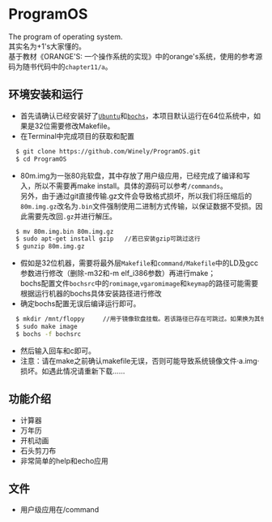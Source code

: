 # ProgramOS
The program of operating system.  
其实名为+1's大家懂的。  
基于教材《ORANGE'S: 一个操作系统的实现》中的orange's系统，使用的参考源码为随书代码中的`chapter11/a`。

## 环境安装和运行
+ 首先请确认已经安装好了[`Ubuntu`](http://www.ubuntu.com/download/desktop)和[`bochs`](http://sourceforge.net/projects/bochs/)，本项目默认运行在64位系统中，如果是32位需要修改Makefile。  
+ 在Terminal中完成项目的获取和配置  
```bash
  $ git clone https://github.com/Winely/ProgramOS.git  
  $ cd ProgramOS
```
+ 80m.img为一张80兆软盘，其中存放了用户级应用，已经完成了编译和写入，所以不需要再make install。具体的源码可以参考`/commands`。  
  另外，由于通过git直接传输.gz文件会导致格式损坏，所以我们将压缩后的`80m.img.gz`改名为`.bin`文件强制使用二进制方式传输，以保证数据不受损。因此需要先改回`.gz`并进行解压。
```bash
  $ mv 80m.img.bin 80m.img.gz
  $ sudo apt-get install gzip   //若已安装gzip可跳过这行
  $ gunzip 80m.img.gz
```
+ 假如是32位机器，需要将最外层`Makefile`和`command/Makefile`中的LD及gcc参数进行修改（删除-m32和-m elf_i386参数）再进行make；  
  bochs配置文件`bochsrc`中的`romimage`,`vgaromimage`和`keymap`的路径可能需要根据运行机器的bochs具体安装路径进行修改
+ 确定bochs配置无误后编译运行即可。
```bash
  $ mkdir /mnt/floppy     //用于镜像软盘挂载。若该路径已存在可跳过。如果换为其他挂载点需要修改Makefile中的相关路径。
  $ sudo make image
  $ bochs -f bochsrc
```
+ 然后输入回车和c即可。  
+ 注意：请在make之前确认makefile无误，否则可能导致系统镜像文件·a.img·损坏。如遇此情况请重新下载……

## 功能介绍
+ 计算器   
+ 万年历
+ 开机动画
+ 石头剪刀布
+ 非常简单的help和echo应用

## 文件
+ 用户级应用在/command
